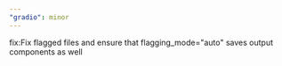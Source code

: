 ```yaml
---
"gradio": minor
---
```


fix:Fix flagged files and ensure that flagging_mode="auto" saves output components as well

